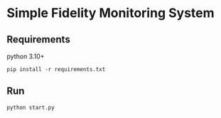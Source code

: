 # Simple Fidelity Monitoring System

## Requirements
python 3.10+
```
pip install -r requirements.txt
```

## Run
```
python start.py
```

